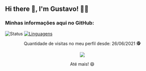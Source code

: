 ## Hi there 👋, I'm Gustavo! 👨‍💻



### Minhas informações aqui no GitHub:
![Status](https://github-readme-stats.vercel.app/api?username=gustavomarim) [![Linguagens](https://github-readme-stats.vercel.app/api/top-langs/?username=gustavomarim&layout=compact)](https://github.com/gustavomarim/github-readme-stats)

<p align="center">
 Quantidade de visitas no meu perfil desde: 26/06/2021 🕵️ <br></p>
<p align="center"> 
   <img alingn="center" src="https://profile-counter.glitch.me/murilofarias10/count.svg" /></p>
<p align="center">
Até mais! 😄
</p>
